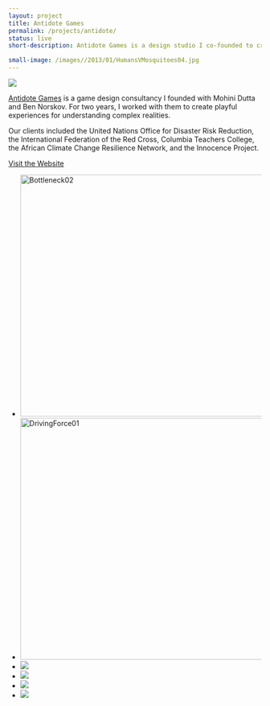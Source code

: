 ```yaml
---
layout: project
title: Antidote Games
permalink: /projects/antidote/
status: live
short-description: Antidote Games is a design studio I co-founded to create playful experiences for understanding complex realities.

small-image: /images//2013/01/HumansVMosquitoes04.jpg
---
```

<img  src="{{ site.baseurl }}/images//2013/01/Screen-Shot-2013-01-06-at-7.35.01-PM.png" />

[Antidote Games](http://playistheantidote.com/) is a game design consultancy I founded with Mohini Dutta and Ben Norskov. For two years, I worked with them to create playful experiences for understanding complex realities. 

Our clients included the United Nations Office for Disaster Risk Reduction, the International Federation of the Red Cross, Columbia Teachers College, the African Climate Change Resilience Network, and the Innocence Project.

<a href="http://playistheantidote.com/" target="_blank" class="button small info">Visit the Website</a>

<ul class="medium-block-grid-2 small-block-grid-1">

<li>
<img class="aligncenter size-full wp-image-3500" alt="Bottleneck02" src="{{ site.baseurl }}/images//2013/01/Bottleneck02.jpg" width="857" height="481" /> 
</li>

<li>
<img class="aligncenter size-full wp-image-3501" alt="DrivingForce01" src="{{ site.baseurl }}/images//2013/01/DrivingForce01.jpg" width="857" height="481" /> </li>

<li>
<img  src="{{ site.baseurl }}/images//2013/01/HumansVMosquitoes04.jpg" /> 
</li>


<li>
<img  src="{{ site.baseurl }}/images/projects/antidote/OOO03e1385763813852.png" /> 
</li>

<li>
<img  src="{{ site.baseurl }}/images/projects/antidote/HumansVMosquitoes02e1385762445375.jpg" /> 
</li>



<li>
<img src="{{ site.baseurl }}/images//2013/01/OOO05.png" />
</li>


</ul>